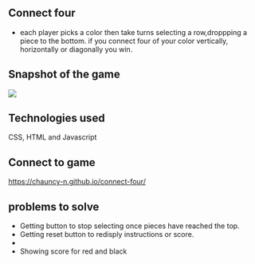 ## Connect four

* each player picks a color then take turns selecting a row,droppping a piece to the bottom. if you connect four of your color vertically, horizontally or diagonally you win.

## Snapshot of the game
<img src="https://i.imgur.com/b8V5u3y.png">


## Technologies used
CSS, HTML and Javascript 


## Connect to game 
https://chauncy-n.github.io/connect-four/

## problems to solve
* Getting button to stop selecting once pieces have reached the top.
* Getting reset button to redisply instructions or score.
* 
* Showing score for red and black